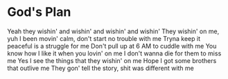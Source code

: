 # God's Plan
Yeah they wishin' and wishin' and wishin' and wishin'
They wishin' on me, yuh
I been movin' calm, don't start no trouble with me
Tryna keep it peaceful is a struggle for me
Don't pull up at 6 AM to cuddle with me
You know how I like it when you lovin' on me
I don't wanna die for them to miss me
Yes I see the things that they wishin' on me
Hope I got some brothers that outlive me
They gon' tell the story, shit was different with me
